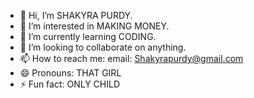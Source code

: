 - 👋 Hi, I’m SHAKYRA PURDY.
- 👀 I’m interested in MAKING MONEY.
- 🌱 I’m currently learning CODING.
- 💞️ I’m looking to collaborate on anything.
- 📫 How to reach me: email: Shakyrapurdy@gmail.com
- 😄 Pronouns: THAT GIRL
- ⚡ Fun fact: ONLY CHILD

<!---
slpurdy/slpurdy is a ✨ special ✨ repository because its `README.md` (this file) appears on your GitHub profile.
You can click the Preview link to take a look at your changes.
--->
